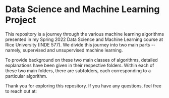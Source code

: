 # Data Science and Machine Learning Project

This repository is a journey through the various machine learning algorithms presented in my Spring 2022 Data Science and Machine Learning course at Rice University (INDE 577). We divide this journey into two main parts -- namely, supervised and unsupervised machine learning. 

To provide background on these two main classes of algorithms, detailed explanations have been given in their respective folders. Within each of these two main folders, there are subfolders, each corresponding to a particular algorithm.

Thank you for exploring this repository. If you have any questions, feel free to reach out at: 